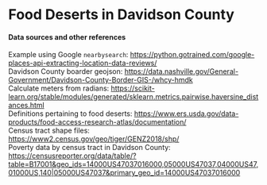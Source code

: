 # Food Deserts in Davidson County

#### Data sources and other references
Example using Google `nearbysearch`: https://python.gotrained.com/google-places-api-extracting-location-data-reviews/  
Davidson County boarder geojson: https://data.nashville.gov/General-Government/Davidson-County-Border-GIS-/whcy-hmdk  
Calculate meters from radians: https://scikit-learn.org/stable/modules/generated/sklearn.metrics.pairwise.haversine_distances.html  
Definitions pertaining to food deserts: https://www.ers.usda.gov/data-products/food-access-research-atlas/documentation/  
Census tract shape files: https://www2.census.gov/geo/tiger/GENZ2018/shp/  
Poverty data by census tract in Davidson County: https://censusreporter.org/data/table/?table=B17001&geo_ids=14000US47037016000,05000US47037,04000US47,01000US,140|05000US47037&primary_geo_id=14000US47037016000  
